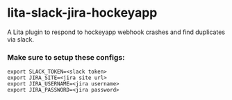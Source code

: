 # lita-slack-jira-hockeyapp
A Lita plugin to respond to hockeyapp webhook crashes and find duplicates via slack.

### Make sure to setup these configs:
```
export SLACK_TOKEN=<slack token>
export JIRA_SITE=<jira site url>
export JIRA_USERNAME=<jira username>
export JIRA_PASSWORD=<jira password>
```
